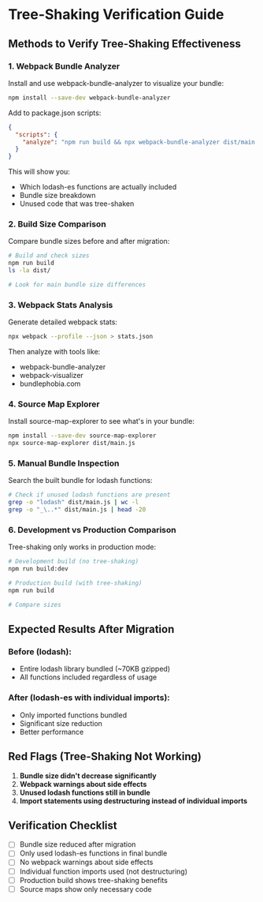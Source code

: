 # Tree-Shaking Verification Guide

## Methods to Verify Tree-Shaking Effectiveness

### 1. Webpack Bundle Analyzer
Install and use webpack-bundle-analyzer to visualize your bundle:

```bash
npm install --save-dev webpack-bundle-analyzer
```

Add to package.json scripts:
```json
{
  "scripts": {
    "analyze": "npm run build && npx webpack-bundle-analyzer dist/main.js"
  }
}
```

This will show you:
- Which lodash-es functions are actually included
- Bundle size breakdown
- Unused code that was tree-shaken

### 2. Build Size Comparison
Compare bundle sizes before and after migration:

```bash
# Build and check sizes
npm run build
ls -la dist/

# Look for main bundle size differences
```

### 3. Webpack Stats Analysis
Generate detailed webpack stats:

```bash
npx webpack --profile --json > stats.json
```

Then analyze with tools like:
- webpack-bundle-analyzer
- webpack-visualizer
- bundlephobia.com

### 4. Source Map Explorer
Install source-map-explorer to see what's in your bundle:

```bash
npm install --save-dev source-map-explorer
npx source-map-explorer dist/main.js
```

### 5. Manual Bundle Inspection
Search the built bundle for lodash functions:

```bash
# Check if unused lodash functions are present
grep -o "lodash" dist/main.js | wc -l
grep -o "_\..*" dist/main.js | head -20
```

### 6. Development vs Production Comparison
Tree-shaking only works in production mode:

```bash
# Development build (no tree-shaking)
npm run build:dev

# Production build (with tree-shaking)
npm run build

# Compare sizes
```

## Expected Results After Migration

### Before (lodash):
- Entire lodash library bundled (~70KB gzipped)
- All functions included regardless of usage

### After (lodash-es with individual imports):
- Only imported functions bundled
- Significant size reduction
- Better performance

## Red Flags (Tree-Shaking Not Working)

1. **Bundle size didn't decrease significantly**
2. **Webpack warnings about side effects**
3. **Unused lodash functions still in bundle**
4. **Import statements using destructuring instead of individual imports**

## Verification Checklist

- [ ] Bundle size reduced after migration
- [ ] Only used lodash-es functions in final bundle
- [ ] No webpack warnings about side effects
- [ ] Individual function imports used (not destructuring)
- [ ] Production build shows tree-shaking benefits
- [ ] Source maps show only necessary code
